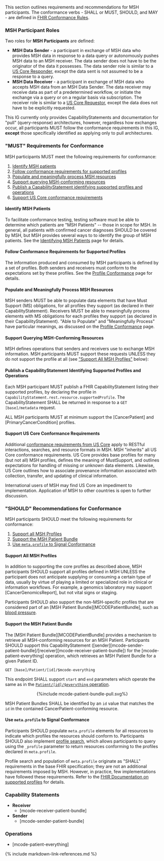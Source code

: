 
This section outlines requirements and recommendations for MSH participants. The conformance verbs - SHALL or MUST, SHOULD, and MAY - are defined in [FHIR Conformance Rules](http://hl7.org/fhir/R4/conformance-rules.html).

### MSH Participant Roles

Two roles for **MSH Participants** are defined:

* **MSH Data Sender** - a participant in exchange of MSH data who provides MSH data in response to a data query or autonomously pushes MSH data to an MSH receiver. The data sender does not have to be the originator of the data it possesses. The data sender role is similar to a [US Core Responder](https://www.hl7.org/fhir/us/core/#us-core-actors), except the data sent is not assumed to be a response to a query.
* **MSH Data Receiver** - a participant in exchange of MSH data who accepts MSH data from an MSH Data Sender. The data receiver may receive data as part of a predetermined workflow, or initiate the exchange via a query or on a regular basis via subscription. The receiver role is similar to a [US Core Requestor](https://www.hl7.org/fhir/us/core/#us-core-actors), except the data does not have to be explicitly requested.

This IG currently only provides CapabilityStatements and documentation for "pull" (query-response) architectures, however, regardless how exchanges occur, all participants MUST follow the conformance requirements in this IG, **except** those specifically identified as applying only to pull architectures.

### "MUST" Requirements for Conformance

MSH participants MUST meet the following requirements for conformance:

1. [Identify MSH patients](#identify-mcode-patients)
1. [Follow conformance requirements for supported profiles](#follow-conformance-requirements-for-supported-profiles)
1. [Populate and meaningfully process MSH resources](#populate-and-meaningfully-process-mcode-resources)
1. [Support querying MSH-conforming resources](#support-querying-mcode-conforming-resources)
1. [Publish a CapabilityStatement identifying supported profiles and operations](#publish-a-capabilitystatement-identifying-supported-profiles-and-operations)
1. [Support US Core conformance requirements](#support-us-core-conformance-requirements)


#### Identify MSH Patients

To facilitate conformance testing, testing software must be able to determine which patients are "MSH Patients" -- those in scope for MSH. In general, all patients with confirmed cancer diagnoses SHOULD be covered by MSH, but MSH provides several ways to to identify the group of MSH patients. See the [Identifying MSH Patients](conformance-patients.html) page for details.

#### Follow Conformance Requirements for Supported Profiles

The information produced and consumed by MSH participants is defined by a set of profiles. Both senders and receivers must conform to the expectations set by these profiles. See the [Profile Conformance](conformance-profiles.html) page for details.

#### Populate and Meaningfully Process MSH Resources

MSH senders MUST be able to populate data elements that have Must Support (MS) obligations, for all profiles they support (as declared in their CapabilityStatement). Receivers MUST be able to meaningfully process elements with MS obligations for each profiles they support (as declared in their CapabilityStatement). "Able to Populate" and "Meaningfully Process" have particular meanings, as discussed on the [Profile Conformance](conformance-profiles.html) page.

#### Support Querying MSH-Conforming Resources

MSH defines operations that senders and receivers use to exchange MSH information. MSH participants MUST support these requests UNLESS they do not support the profile at all (see ["Support All MSH Profiles"](#support-all-mcode-profiles) below):

<!-- @Max -- TODO: Provide examples of what this would look like. We can create a separate page for the queries if this gets lengthy -->

#### Publish a CapabilityStatement Identifying Supported Profiles and Operations

Each MSH participant MUST publish a FHIR CapabilityStatement listing their supported profiles, by declaring the profile in `CapabilityStatement.rest.resource.supportedProfile`. The CapabilityStatement SHALL be returned in response to a `GET [base]/metadata` request.

ALL MSH participants MUST at minimum support the [CancerPatient] and [PrimaryCancerCondition] profiles.

<!-- @Max -- TODO: Provide examples of what this would look like.-->

#### Support US Core Conformance Requirements

Additional [conformance requirements from US Core](http://hl7.org/fhir/us/core/capstatements.html) apply to RESTful interactions, searches, and resource formats in MSH. MSH "inherits" all US Core conformance requirements. US Core provides base profiles for many (but not all) MSH profiles, defines the meaning of MustSupport, and outlines expectations for handling of missing or unknown data elements. Likewise, US Core outlines how to associate provenance information associated with collection, transfer, and updating of clinical information.

International users of MSH may find US Core an impediment to implementation. Application of MSH to other countries is open to further discussion.

### "SHOULD" Recommendations for Conformance

MSH participants SHOULD meet the following requirements for conformance:

1. [Support all MSH Profiles](#support-all-mcode-profiles)
1. [Support the MSH Patient Bundle](#support-the-mcode-patient-bundle)
1. [Use `meta.profile` to Signal Conformance](#use-metaprofile-to-signal-conformance)

#### Support All MSH Profiles

In addition to supporting the core profiles as described above, MSH participants SHOULD support all profiles defined in MSH UNLESS the participant does not anticipate supplying or consuming a certain type of data, usually by virtue of playing a limited or specialized role in clinical or information workflows. For example, a genomics laboratory may support [CancerGenomicsReport], but not vital signs or staging.

Participants SHOULD also support the non-MSH-specific profiles that are considered part of an [MSH Patient Bundle][MCODEPatientBundle], such as [blood pressure](http://hl7.org/fhir/StructureDefinition/bp).

#### Support the MSH Patient Bundle

The [MSH Patient Bundle][MCODEPatientBundle] provides a mechanism to retrieve all MSH-conforming resources for an MSH Patient. Participants SHOULD support this CapabilityStatement ([sender][mcode-sender-patient-bundle]/[receiver][mcode-receiver-patient-bundle]) for the [mcode-patient-everything] operation, which retrieves an MSH Patient Bundle for a given Patient ID.

    GET [base]/Patient/[id]/$mcode-everything

This endpoint SHALL support `start` and `end` parameters which operate the same as in the [`Patient/[id]/$everything` operation](https://www.hl7.org/fhir/operation-patient-everything.html).

<!-- If the image below is not wrapped in a div tag, the publisher tries to wrap text around the image, which is not desired. -->
<div style="text-align: center;">{%include mcode-patient-bundle-pull.svg%}</div>

MSH Patient Bundles SHALL be identified by an `id` value that matches the `id` in the contained CancerPatient-conforming resource.

#### Use `meta.profile` to Signal Conformance

Participants SHOULD populate `meta.profile` elements for all resources to indicate which profiles the resources should conform to. Participants SHOULD also implement [profile search](https://www.hl7.org/fhir/search.html#profile), which allows participants to query using the `_profile` parameter to return resources conforming to the profiles declared in `meta.profile`.

Profile search and population of `meta.profile` originate as "SHALL" requirements in the base FHIR specification; they are not an additional requirements imposed by MSH. However, in practice, few implementations have followed these requirements. Refer to the [FHIR Documentation on supported profiles](https://www.hl7.org/fhir/profiling.html#CapabilityStatement.rest.resource.supportedProfile) for details.

### Capability Statements

* **Receiver**
  * [mcode-receiver-patient-bundle]
* **Sender**  
  * [mcode-sender-patient-bundle]

### Operations

* [mcode-patient-everything]

{% include markdown-link-references.md %}

